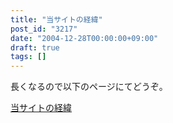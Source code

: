```yaml
---
title: "当サイトの経緯"
post_id: "3217"
date: "2004-12-28T00:00:00+09:00"
draft: true
tags: []
---
```



長くなるので以下のページにてどうぞ。

[当サイトの経緯](/category/archives)

